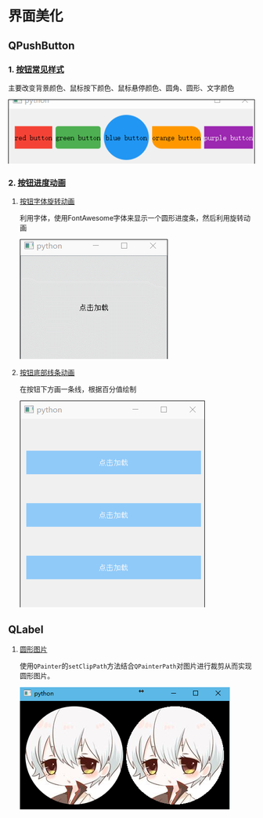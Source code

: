 # 界面美化

## QPushButton

### 1. [按钮常见样式](QPushButton/按钮常见样式.py)

主要改变背景颜色、鼠标按下颜色、鼠标悬停颜色、圆角、圆形、文字颜色

![截图](QPushButton/ScreenShot/按钮常见样式.gif)

### 2. [按钮进度动画](QPushButton/按钮进度动画)

1. [按钮字体旋转动画](QPushButton/按钮进度动画/按钮字体旋转动画.py)

    利用字体，使用FontAwesome字体来显示一个圆形进度条，然后利用旋转动画

    ![截图](QPushButton/按钮进度动画/ScreenShot/按钮字体旋转动画.gif)

2. [按钮底部线条动画](QPushButton/按钮进度动画/按钮底部线条动画.py)

    在按钮下方画一条线，根据百分值绘制

    ![截图](QPushButton/按钮进度动画/ScreenShot/按钮底部线条动画.gif)

## QLabel

1. [圆形图片](QLabel/圆形图片.py)

    使用`QPainter`的`setClipPath`方法结合`QPainterPath`对图片进行裁剪从而实现圆形图片。

    ![截图](QLabel/ScreenShot/圆形图片.png)